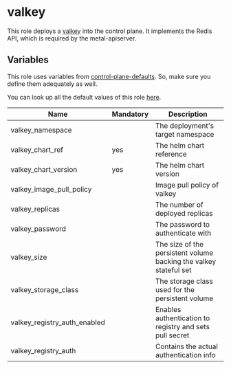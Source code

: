 # valkey

This role deploys a [valkey](https://valkey.io/) into the control plane. It implements the Redis API, which is required by the metal-apiserver.

## Variables

This role uses variables from [control-plane-defaults](/control-plane). So, make sure you define them adequately as well.

You can look up all the default values of this role [here](defaults/main/main.yaml).

| Name                         | Mandatory | Description                                                       |
| ---------------------------- | --------- | ----------------------------------------------------------------- |
| valkey_namespace             |           | The deployment's target namespace                                 |
| valkey_chart_ref             | yes       | The helm chart reference                                          |
| valkey_chart_version         | yes       | The helm chart version                                            |
| valkey_image_pull_policy     |           | Image pull policy of valkey                                       |
| valkey_replicas              |           | The number of deployed replicas                                   |
| valkey_password              |           | The password to authenticate with                                 |
| valkey_size                  |           | The size of the persistent volume backing the valkey stateful set |
| valkey_storage_class         |           | The storage class used for the persistent volume                  |
| valkey_registry_auth_enabled |           | Enables authentication to registry and sets pull secret           |
| valkey_registry_auth         |           | Contains the actual authentication info                           |
